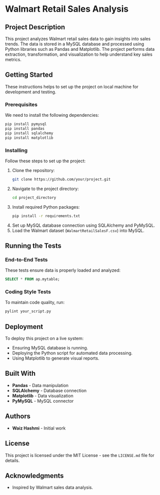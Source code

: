 # Walmart Retail Sales Analysis

## Project Description
This project analyzes Walmart retail sales data to gain insights into sales trends. The data is stored in a MySQL database and processed using Python libraries such as Pandas and Matplotlib. The project performs data extraction, transformation, and visualization to help understand key sales metrics.

## Getting Started
These instructions helps to set up the project on local machine for development and testing.

### Prerequisites
We need to install the following dependencies:
```sh
pip install pymysql
pip install pandas
pip install sqlalchemy
pip install matplotlib
```

### Installing
Follow these steps to set up the project:
1. Clone the repository:
   ```sh
   git clone https://github.com/your/project.git
   ```
2. Navigate to the project directory:
   ```sh
   cd project_directory
   ```
3. Install required Python packages:
   ```sh
   pip install -r requirements.txt
   ```
4. Set up MySQL database connection using SQLAlchemy and PyMySQL.
5. Load the Walmart dataset (`WalmartRetailSalesF.csv`) into MySQL.

## Running the Tests
### End-to-End Tests
These tests ensure data is properly loaded and analyzed:
```sql
SELECT * FROM ap.mytable;
```

### Coding Style Tests
To maintain code quality, run:
```sh
pylint your_script.py
```

## Deployment
To deploy this project on a live system:
- Ensuring MySQL database is running.
- Deploying the Python script for automated data processing.
- Using Matplotlib to generate visual reports.

## Built With
- **Pandas** - Data manipulation
- **SQLAlchemy** - Database connection
- **Matplotlib** - Data visualization
- **PyMySQL** - MySQL connector

## Authors
- **Waiz Hashmi** - Initial work

## License
This project is licensed under the MIT License - see the `LICENSE.md` file for details.

## Acknowledgments
- Inspired by Walmart sales data analysis.
  
